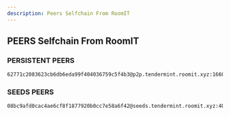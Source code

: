 ```yaml
---
description: Peers Selfchain From RoomIT
---
```



## PEERS Selfchain From RoomIT


### PERSISTENT PEERS
```bash
62771c2083623cb6db6eda99f404036759c5f4b3@p2p.tendermint.roomit.xyz:16609
```

### SEEDS PEERS
```bash
08bc9afd0cac4ae6cf8f1877920b0cc7e58a6f42@seeds.tendermint.roomit.xyz:40009
```